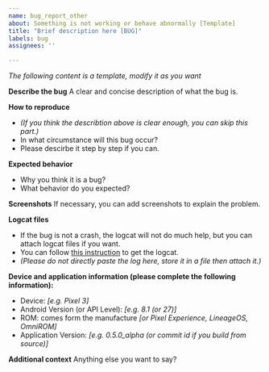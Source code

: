 ```yaml
---
name: bug_report_other
about: Something is not working or behave abnormally [Template]
title: "Brief description here [BUG]"
labels: bug
assignees: ''

---
```


*The following content is a template, modify it as you want*

**Describe the bug**
A clear and concise description of what the bug is.

**How to reproduce**
- *(If you think the describtion above is clear enough, you can skip this part.)*
- In what circumstance will this bug occur?
- Please descirbe it step by step if you can.

**Expected behavior**
- Why you think it is a bug?
- What behavior do you expected?

**Screenshots**
If necessary, you can add screenshots to explain the problem.

**Logcat files**
- If the bug is not a crash, the logcat will not do much help, but you can attach logcat files if you want.
- You can follow [this instruction](https://github.com/Tyrone-Liu/LongShootAlpha/blob/master/README.md#how-to-get-the-logcat) to get the logcat.
- *(Please do not directly paste the log here, store it in a file then attach it.)*

**Device and application information (please complete the following information):**
- Device: *[e.g. Pixel 3]*
- Android Version (or API Level): *[e.g. 8.1 (or 27)]*
- ROM: comes form the manufacture *[or Pixel Experience, LineageOS, OmniROM]*
- Application Version: *[e.g. 0.5.0_alpha (or commit id if you build from source)]*

**Additional context**
Anything else you want to say?

